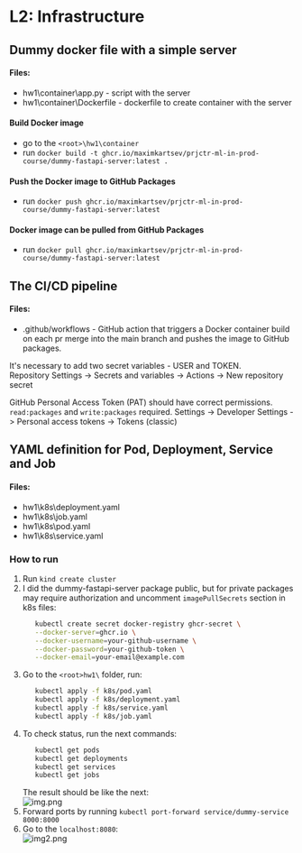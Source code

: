 # L2: Infrastructure

## Dummy docker file with a simple server

#### Files:
- hw1\container\app.py - script with the server
- hw1\container\Dockerfile - dockerfile to create container with the server

#### Build Docker image
- go to the `<root>\hw1\container`
- run `docker build -t ghcr.io/maximkartsev/prjctr-ml-in-prod-course/dummy-fastapi-server:latest .`

#### Push the Docker image to GitHub Packages
- run `docker push ghcr.io/maximkartsev/prjctr-ml-in-prod-course/dummy-fastapi-server:latest`

#### Docker image can be pulled from GitHub Packages
- run `docker pull ghcr.io/maximkartsev/prjctr-ml-in-prod-course/dummy-fastapi-server:latest`


## The CI/CD pipeline

#### Files:
- .github/workflows - GitHub action that triggers a Docker container build on each pr merge into the main branch and pushes the image to GitHub packages.

It's necessary to add two secret variables - USER and TOKEN.  
Repository Settings -> Secrets and variables -> Actions -> New repository secret

GitHub Personal Access Token (PAT) should have correct permissions. `read:packages` and `write:packages` required.
Settings -> Developer Settings -> Personal access tokens -> Tokens (classic)

## YAML definition for Pod, Deployment, Service and Job

#### Files:
- hw1\k8s\deployment.yaml
- hw1\k8s\job.yaml
- hw1\k8s\pod.yaml
- hw1\k8s\service.yaml


### How to run

1. Run `kind create cluster`
2. I did the dummy-fastapi-server package public, but for private packages may require authorization and uncomment `imagePullSecrets` section in k8s files:
    ```bash
       kubectl create secret docker-registry ghcr-secret \
       --docker-server=ghcr.io \
       --docker-username=your-github-username \
       --docker-password=your-github-token \
       --docker-email=your-email@example.com
    ```
3. Go to the `<root>hw1\` folder, run:
    ```bash
       kubectl apply -f k8s/pod.yaml
       kubectl apply -f k8s/deployment.yaml
       kubectl apply -f k8s/service.yaml
       kubectl apply -f k8s/job.yaml
   ```
4. To check status, run the next commands:
    ```bash
       kubectl get pods
       kubectl get deployments
       kubectl get services
       kubectl get jobs
    ```
   The result should be like the next:  
   ![img.png](img/img.png)
5. Forward ports by running `kubectl port-forward service/dummy-service 8000:8000`
6. Go to the `localhost:8080`:  
   ![img2.png](img/img2.png)
    
